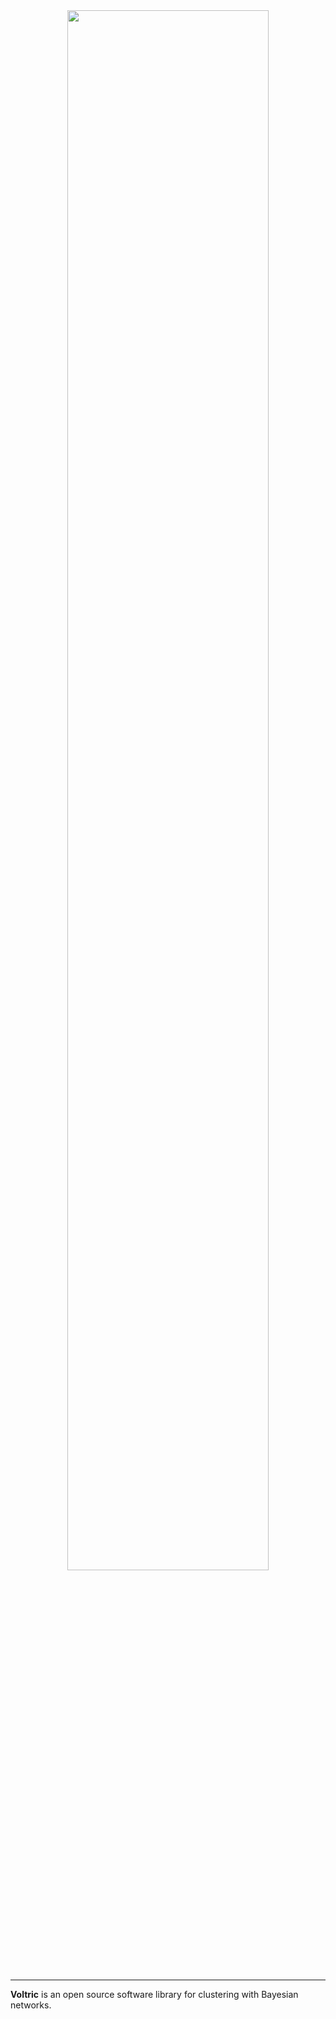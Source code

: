 <div align="center">
  <img src="https://user-images.githubusercontent.com/24965845/31542428-9906fd0e-b01a-11e7-98cd-fac01702d4bc.png" width="80%" height="80%"><br><br>
</div>

-----------------

**Voltric** is an open source software library for clustering with Bayesian networks.
